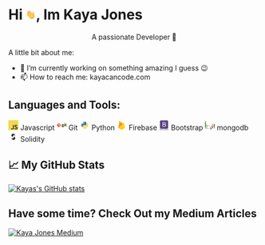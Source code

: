 # Hi <img src="wave.gif" width="20" height="20">, Im Kaya Jones

<p style=" text-align:center " >A passionate Developer 🚀</p>

A little bit about me:

- 🔭 I’m currently working on something amazing I guess 😉
- 📫 How to reach me: kayacancode.com

## Languages and Tools:

<img src="javascript.png" width="20" height="20" style="display:inline-block">
Javascript
<img src="git.png" width="20" height="20" 
style="display:display:inline-block">
Git
<img src="python.png" width="20" height="20" style="display:inline-block">
Python
<img src="firebase.png" width="20" height="20" style="display:inline-block">
Firebase
<img src="bootstrap.svg" width="20" height="20" style="display:inline-block">
Bootstrap
<img src="mongodb.svg" width="20" height="20" style="display:inline-block">
mongodb
<img src="solidity.svg" width="20" height="20" style="display:inline-block">
Solidity

## 📈 My GitHub Stats

[![Kayas's GitHub stats](https://github-readme-stats.vercel.app/api?username=kayacancode&show_icons=true&theme=radical)](https://github.com/kayacancode/github-readme-stats)

## Have some time? Check Out my Medium Articles

[![Kaya  Jones Medium](https://github-readme-medium.vercel.app/?username=kayacancode)](https://medium.com/@kayacancode)
